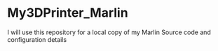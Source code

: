 # My3DPrinter_Marlin
I will use this repository for a local copy of my Marlin Source code and configuration details
